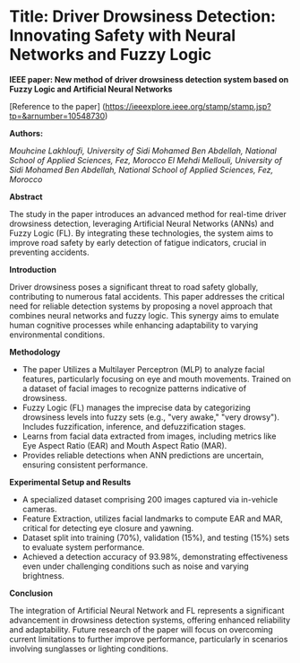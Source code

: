 # Title: Driver Drowsiness Detection: Innovating Safety with Neural Networks and Fuzzy Logic

**IEEE paper: New method of driver drowsiness detection system based on Fuzzy Logic and Artificial Neural Networks**

[Reference to the paper] (https://ieeexplore.ieee.org/stamp/stamp.jsp?tp=&arnumber=10548730)

**Authors:** 

_Mouhcine Lakhloufi, University of Sidi Mohamed Ben Abdellah, National School of Applied Sciences, Fez, Morocco
El Mehdi Mellouli, University of Sidi Mohamed Ben Abdellah, National School of Applied Sciences, Fez, Morocco_

**Abstract**

The study in the paper introduces an advanced method for real-time driver drowsiness detection, leveraging Artificial Neural Networks (ANNs) and Fuzzy Logic (FL). By integrating these technologies, the system aims to improve road safety by early detection of fatigue indicators, crucial in preventing accidents.

**Introduction**

Driver drowsiness poses a significant threat to road safety globally, contributing to numerous fatal accidents. This paper addresses the critical need for reliable detection systems by proposing a novel approach that combines neural networks and fuzzy logic. This synergy aims to emulate human cognitive processes while enhancing adaptability to varying environmental conditions.

**Methodology**

- The paper Utilizes a Multilayer Perceptron (MLP) to analyze facial features, particularly focusing on eye and mouth movements. Trained on a dataset of facial images to recognize patterns indicative of drowsiness.
- Fuzzy Logic (FL) manages the imprecise data by categorizing drowsiness levels into fuzzy sets (e.g., "very awake," "very drowsy"). Includes fuzzification, inference, and defuzzification stages.
- Learns from facial data extracted from images, including metrics like Eye Aspect Ratio (EAR) and Mouth Aspect Ratio (MAR).
- Provides reliable detections when ANN predictions are uncertain, ensuring consistent performance.

**Experimental Setup and Results**

+ A specialized dataset comprising 200 images captured via in-vehicle cameras.
+ Feature Extraction, utilizes facial landmarks to compute EAR and MAR, critical for detecting eye closure and yawning.
+ Dataset split into training (70%), validation (15%), and testing (15%) sets to evaluate system performance.
+ Achieved a detection accuracy of 93.98%, demonstrating effectiveness even under challenging conditions such as noise and varying brightness.

**Conclusion**

The integration of Artificial Neural Network and FL represents a significant advancement in drowsiness detection systems, offering enhanced reliability and adaptability. Future research of the paper will focus on overcoming current limitations to further improve performance, particularly in scenarios involving sunglasses or lighting conditions.
